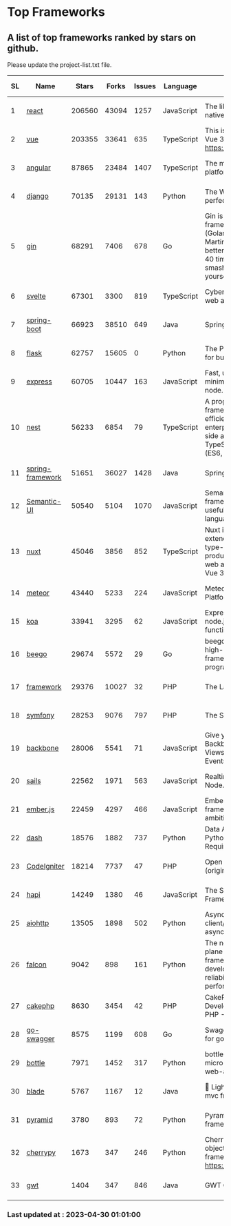 # Top Frameworks
## A list of top frameworks ranked by stars on github.  
Please update the project-list.txt file.

| SL| Name  | Stars| Forks| Issues | Language | Description | Last Commit |
| --| ------| -----| ---- | ------ | -------- | ----------- | ----------- |
| 1 | [react](https://github.com/facebook/react) | 206560 | 43094 | 1257 | JavaScript | The library for web and native user interfaces | 2023-04-29 15:14:16 |
| 2 | [vue](https://github.com/vuejs/vue) | 203355 | 33641 | 635 | TypeScript | This is the repo for Vue 2. For Vue 3, go to https://github.com/vuejs/core | 2023-04-27 09:43:19 |
| 3 | [angular](https://github.com/angular/angular) | 87865 | 23484 | 1407 | TypeScript | The modern web developer’s platform | 2023-04-28 23:36:37 |
| 4 | [django](https://github.com/django/django) | 70135 | 29131 | 143 | Python | The Web framework for perfectionists with deadlines. | 2023-04-28 11:04:08 |
| 5 | [gin](https://github.com/gin-gonic/gin) | 68291 | 7406 | 678 | Go | Gin is a HTTP web framework written in Go (Golang). It features a Martini-like API with much better performance -- up to 40 times faster. If you need smashing performance, get yourself some Gin. | 2023-04-27 02:16:59 |
| 6 | [svelte](https://github.com/sveltejs/svelte) | 67301 | 3300 | 819 | TypeScript | Cybernetically enhanced web apps | 2023-04-28 08:15:58 |
| 7 | [spring-boot](https://github.com/spring-projects/spring-boot) | 66923 | 38510 | 649 | Java | Spring Boot | 2023-04-28 19:31:01 |
| 8 | [flask](https://github.com/pallets/flask) | 62757 | 15605 | 0 | Python | The Python micro framework for building web applications. | 2023-04-25 18:42:22 |
| 9 | [express](https://github.com/expressjs/express) | 60705 | 10447 | 163 | JavaScript | Fast, unopinionated, minimalist web framework for node. | 2023-02-26 18:34:32 |
| 10 | [nest](https://github.com/nestjs/nest) | 56233 | 6854 | 79 | TypeScript | A progressive Node.js framework for building efficient, scalable, and enterprise-grade server-side applications on top of TypeScript & JavaScript (ES6, ES7, ES8) 🚀 | 2023-04-27 07:18:13 |
| 11 | [spring-framework](https://github.com/spring-projects/spring-framework) | 51651 | 36027 | 1428 | Java | Spring Framework | 2023-04-28 14:09:15 |
| 12 | [Semantic-UI](https://github.com/Semantic-Org/Semantic-UI) | 50540 | 5104 | 1070 | JavaScript | Semantic is a UI component framework based around useful principles from natural language. | 2023-01-11 17:05:32 |
| 13 | [nuxt](https://github.com/nuxt/nuxt) | 45046 | 3856 | 852 | TypeScript | Nuxt is an intuitive and extendable way to create type-safe, performant and production-grade full-stack web apps and websites with Vue 3. | 2023-04-29 23:27:12 |
| 14 | [meteor](https://github.com/meteor/meteor) | 43440 | 5233 | 224 | JavaScript | Meteor, the JavaScript App Platform | 2023-04-19 18:18:47 |
| 15 | [koa](https://github.com/koajs/koa) | 33941 | 3295 | 62 | JavaScript | Expressive middleware for node.js using ES2017 async functions | 2023-04-12 09:49:59 |
| 16 | [beego](https://github.com/beego/beego) | 29674 | 5572 | 29 | Go | beego is an open-source, high-performance web framework for the Go programming language. | 2023-03-09 07:19:01 |
| 17 | [framework](https://github.com/laravel/framework) | 29376 | 10027 | 32 | PHP | The Laravel Framework. | 2023-04-27 15:29:15 |
| 18 | [symfony](https://github.com/symfony/symfony) | 28253 | 9076 | 797 | PHP | The Symfony PHP framework | 2023-04-28 16:09:40 |
| 19 | [backbone](https://github.com/jashkenas/backbone) | 28006 | 5541 | 71 | JavaScript | Give your JS App some Backbone with Models, Views, Collections, and Events | 2023-01-04 11:09:21 |
| 20 | [sails](https://github.com/balderdashy/sails) | 22562 | 1971 | 563 | JavaScript | Realtime MVC Framework for Node.js | 2023-02-17 22:35:42 |
| 21 | [ember.js](https://github.com/emberjs/ember.js) | 22459 | 4297 | 466 | JavaScript | Ember.js - A JavaScript framework for creating ambitious web applications | 2023-04-26 01:23:25 |
| 22 | [dash](https://github.com/plotly/dash) | 18576 | 1882 | 737 | Python | Data Apps & Dashboards for Python. No JavaScript Required. | 2023-04-26 20:13:33 |
| 23 | [CodeIgniter](https://github.com/bcit-ci/CodeIgniter) | 18214 | 7737 | 47 | PHP | Open Source PHP Framework (originally from EllisLab) | 2023-04-07 17:57:13 |
| 24 | [hapi](https://github.com/hapijs/hapi) | 14249 | 1380 | 46 | JavaScript | The Simple, Secure Framework Developers Trust | 2023-04-24 22:09:20 |
| 25 | [aiohttp](https://github.com/aio-libs/aiohttp) | 13505 | 1898 | 502 | Python | Asynchronous HTTP client/server framework for asyncio and Python | 2023-04-25 17:55:25 |
| 26 | [falcon](https://github.com/falconry/falcon) | 9042 | 898 | 161 | Python | The no-magic web data plane API and microservices framework for Python developers, with a focus on reliability, correctness, and performance at scale. | 2023-01-18 20:42:26 |
| 27 | [cakephp](https://github.com/cakephp/cakephp) | 8630 | 3454 | 42 | PHP | CakePHP: The Rapid Development Framework for PHP - Official Repository | 2023-04-29 05:50:49 |
| 28 | [go-swagger](https://github.com/go-swagger/go-swagger) | 8575 | 1199 | 608 | Go | Swagger 2.0 implementation for go | 2023-04-29 18:41:56 |
| 29 | [bottle](https://github.com/bottlepy/bottle) | 7971 | 1452 | 317 | Python | bottle.py is a fast and simple micro-framework for python web-applications. | 2022-09-05 15:24:52 |
| 30 | [blade](https://github.com/lets-blade/blade) | 5767 | 1167 | 12 | Java | :rocket: Lightning fast and elegant mvc framework for Java8 | 2022-05-10 12:38:06 |
| 31 | [pyramid](https://github.com/Pylons/pyramid) | 3780 | 893 | 72 | Python | Pyramid - A Python web framework | 2023-02-16 13:50:59 |
| 32 | [cherrypy](https://github.com/cherrypy/cherrypy) | 1673 | 347 | 246 | Python | CherryPy is a pythonic, object-oriented HTTP framework.      https://cherrypy.dev | 2023-04-01 23:50:27 |
| 33 | [gwt](https://github.com/gwtproject/gwt) | 1404 | 347 | 846 | Java | GWT Open Source Project | 2023-04-27 13:53:19 |

### Last updated at : 2023-04-30 01:01:00
